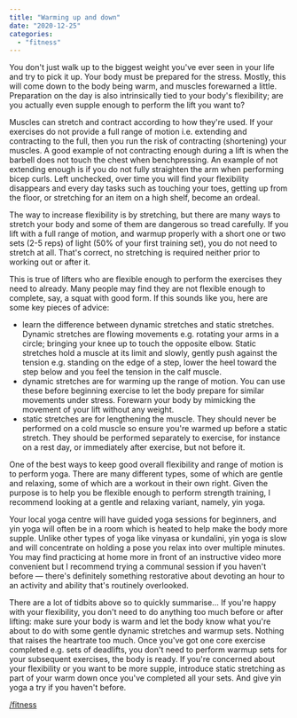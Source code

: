 ```yaml
---
title: "Warming up and down"
date: "2020-12-25"
categories: 
  - "fitness"
---
```


You don't just walk up to the biggest weight you've ever seen in your life and try to pick it up. Your body must be prepared for the stress. Mostly, this will come down to the body being warm, and muscles forewarned a little. Preparation on the day is also intrinsically tied to your body's flexibility; are you actually even supple enough to perform the lift you want to?

  

Muscles can stretch and contract according to how they're used. If your exercises do not provide a full range of motion i.e. extending and contracting to the full, then you run the risk of contracting (shortening) your muscles. A good example of not contracting enough during a lift is when the barbell does not touch the chest when benchpressing. An example of not extending enough is if you do not fully straighten the arm when performing bicep curls. Left unchecked, over time you will find your flexibility disappears and every day tasks such as touching your toes, getting up from the floor, or stretching for an item on a high shelf, become an ordeal.

  

The way to increase flexibility is by stretching, but there are many ways to stretch your body and some of them are dangerous so tread carefully. If you lift with a full range of motion, and warmup properly with a short one or two sets (2-5 reps) of light (50% of your first training set), you do not need to stretch at all. That's correct, no stretching is required neither prior to working out or after it.

  

This is true of lifters who are flexible enough to perform the exercises they need to already. Many people may find they are not flexible enough to complete, say, a squat with good form. If this sounds like you, here are some key pieces of advice:

  

- learn the difference between dynamic stretches and static stretches. Dynamic stretches are flowing movements e.g. rotating your arms in a circle; bringing your knee up to touch the opposite elbow. Static stretches hold a muscle at its limit and slowly, gently push against the tension e.g. standing on the edge of a step, lower the heel toward the step below and you feel the tension in the calf muscle.
- dynamic stretches are for warming up the range of motion. You can use these before beginning exercise to let the body prepare for similar movements under stress. Forewarn your body by mimicking the movement of your lift without any weight.
- static stretches are for lengthening the muscle. They should never be performed on a cold muscle so ensure you're warmed up before a static stretch. They should be performed separately to exercise, for instance on a rest day, or immediately after exercise, but not before it.

  

One of the best ways to keep good overall flexibility and range of motion is to perform yoga. There are many different types, some of which are gentle and relaxing, some of which are a workout in their own right. Given the purpose is to help you be flexible enough to perform strength training, I recommend looking at a gentle and relaxing variant, namely, yin yoga.

  

Your local yoga centre will have guided yoga sessions for beginners, and yin yoga will often be in a room which is heated to help make the body more supple. Unlike other types of yoga like vinyasa or kundalini, yin yoga is slow and will concentrate on holding a pose you relax into over multiple minutes. You may find practicing at home more in front of an instructive video more convenient but I recommend trying a communal session if you haven't before ― there's definitely something restorative about devoting an hour to an activity and ability that's routinely overlooked.

  

There are a lot of tidbits above so to quickly summarise... If you're happy with your flexibility, you don't need to do anything too much before or after lifting: make sure your body is warm and let the body know what you're about to do with some gentle dynamic stretches and warmup sets. Nothing that raises the heartrate too much. Once you've got one core exercise completed e.g. sets of deadlifts, you don't need to perform warmup sets for your subsequent exercises, the body is ready. If you're concerned about your flexibility or you want to be more supple, introduce static stretching as part of your warm down once you've completed all your sets. And give yin yoga a try if you haven't before.

  

[/fitness](https://lifebeyondfife.com/fitness/)

